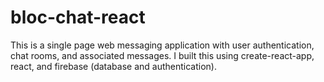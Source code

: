 # bloc-chat-react

This is a single page web messaging application with user authentication, chat rooms, and associated messages.  I built this using create-react-app, react, and firebase (database and authentication).    
